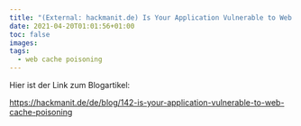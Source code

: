 ```yaml
---
title: "(External: hackmanit.de) Is Your Application Vulnerable to Web Cache Poisoning?"
date: 2021-04-20T01:01:56+01:00
toc: false
images:
tags:
  - web cache poisoning
---
```


Hier ist der Link zum Blogartikel:

https://hackmanit.de/de/blog/142-is-your-application-vulnerable-to-web-cache-poisoning
